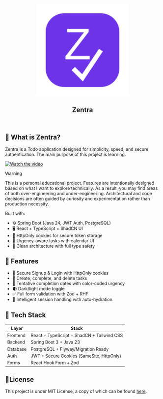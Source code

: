 <div align="center">
<picture>
    <img src="./zentra-logo.svg" height="300px" width="300px" aria-label="Zentra logo">
</picture>

<h2 color="#6D33E8">Zentra</h2>

</div>

<br />

## 🚀 What is Zentra?

Zentra is a Todo application designed for simplicity, speed, and secure authentication. The main purpose of this project is learning.

[![Watch the video]("./zentra-logo.svg")](https://youtu.be/5Ed54gYiMyY)


> [!WARNING]
> This is a personal educational project. Features are intentionally designed based on what I want to explore technically.
> As a result, you may find areas of both over-engineering and under-engineering.
> Architectural and code decisions are often guided by curiosity and experimentation rather than production necessity.

Built with:
- ⚙️ Spring Boot (Java 24, JWT Auth, PostgreSQL)
- 🖥️ React + TypeScript + ShadCN UI
- 🍪 HttpOnly cookies for secure token storage
- 📅 Urgency-aware tasks with calendar UI
- 🧠 Clean architecture with full type safety

## 📸 Features

- 🔐 Secure Signup & Login with HttpOnly cookies
- 📝 Create, complete, and delete tasks
- 📅 Tentative completion dates with color-coded urgency
- 🌒 Dark/light mode toggle
- ✅ Full form validation with Zod + RHF
- 🧠 Intelligent session handling with auto-hydration

## 🧱 Tech Stack

| Layer       | Stack                                        |
|-------------|----------------------------------------------|
| Frontend    | React + TypeScript + ShadCN + Tailwind CSS   |
| Backend     | Spring Boot 3 + Java 23                      |
| Database    | PostgreSQL + Flyway/Migration Ready          |
| Auth        | JWT + Secure Cookies (SameSite, HttpOnly)    |
| Forms       | React Hook Form + Zod                        |

## 📝License

This project is under MIT License, a copy of which can be found [here](./LICENSE).